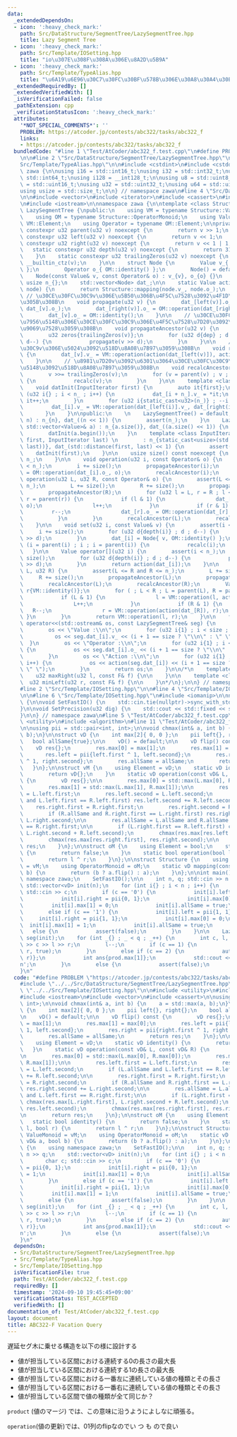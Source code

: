 ```yaml
---
data:
  _extendedDependsOn:
  - icon: ':heavy_check_mark:'
    path: Src/DataStructure/SegmentTree/LazySegmentTree.hpp
    title: Lazy Segment Tree
  - icon: ':heavy_check_mark:'
    path: Src/Template/IOSetting.hpp
    title: "io\u307E\u308F\u308A\u306E\u8A2D\u5B9A"
  - icon: ':heavy_check_mark:'
    path: Src/Template/TypeAlias.hpp
    title: "\u6A19\u6E96\u30C7\u30FC\u30BF\u578B\u306E\u30A8\u30A4\u30EA\u30A2\u30B9"
  _extendedRequiredBy: []
  _extendedVerifiedWith: []
  _isVerificationFailed: false
  _pathExtension: cpp
  _verificationStatusIcon: ':heavy_check_mark:'
  attributes:
    '*NOT_SPECIAL_COMMENTS*': ''
    PROBLEM: https://atcoder.jp/contests/abc322/tasks/abc322_f
    links:
    - https://atcoder.jp/contests/abc322/tasks/abc322_f
  bundledCode: "#line 1 \"Test/AtCoder/abc322_f.test.cpp\"\n#define PROBLEM \"https://atcoder.jp/contests/abc322/tasks/abc322_f\"\
    \n\n#line 2 \"Src/DataStructure/SegmentTree/LazySegmentTree.hpp\"\n\n#line 2 \"\
    Src/Template/TypeAlias.hpp\"\n\n#include <cstdint>\n#include <cstddef>\n\nnamespace\
    \ zawa {\n\nusing i16 = std::int16_t;\nusing i32 = std::int32_t;\nusing i64 =\
    \ std::int64_t;\nusing i128 = __int128_t;\n\nusing u8 = std::uint8_t;\nusing u16\
    \ = std::uint16_t;\nusing u32 = std::uint32_t;\nusing u64 = std::uint64_t;\n\n\
    using usize = std::size_t;\n\n} // namespace zawa\n#line 4 \"Src/DataStructure/SegmentTree/LazySegmentTree.hpp\"\
    \n\n#include <vector>\n#include <iterator>\n#include <cassert>\n#include <ostream>\n\
    \n#include <iostream>\n\nnamespace zawa {\n\ntemplate <class Structure>\nclass\
    \ LazySegmentTree {\npublic:\n    using VM = typename Structure::ValueMonoid;\n\
    \    using OM = typename Structure::OperatorMonoid;\n    using Value = typename\
    \ VM::Element;\n    using Operator = typename OM::Element;\n\nprivate:\n    static\
    \ constexpr u32 parent(u32 v) noexcept {\n        return v >> 1;\n    }\n    static\
    \ constexpr u32 left(u32 v) noexcept {\n        return v << 1;\n    }\n    static\
    \ constexpr u32 right(u32 v) noexcept {\n        return v << 1 | 1;\n    }\n \
    \   static constexpr u32 depth(u32 v) noexcept {\n        return 31u - __builtin_clz(v);\n\
    \    }\n    static constexpr u32 trailingZeros(u32 v) noexcept {\n        return\
    \ __builtin_ctz(v);\n    }\n\n    struct Node {\n        Value v_{ VM::identity()\
    \ };\n        Operator o_{ OM::identity() };\n        Node() = default;\n    \
    \    Node(const Value& v, const Operator& o) : v_{v}, o_{o} {}\n    };\n\n   \
    \ usize n_{};\n    std::vector<Node> dat_;\n\n    static Value action(const Node&\
    \ node) {\n        return Structure::mapping(node.v_, node.o_);\n    }\n\n   \
    \ // \u30CE\u30FC\u30C9v\u306E\u5B50\u306B\u4F5C\u7528\u3092\u4F1D\u64AD\u3055\
    \u305B\u308B\n    void propagate(u32 v) {\n        dat_[left(v)].o_ = OM::operation(dat_[left(v)].o_,\
    \ dat_[v].o_);\n        dat_[right(v)].o_ = OM::operation(dat_[right(v)].o_, dat_[v].o_);\n\
    \        dat_[v].o_ = OM::identity();\n    }\n\n    // \u30CE\u30FC\u30C9v\u306E\
    \u7956\u5148\u306E\u30CE\u30FC\u30C9\u306E\u4F5C\u7528\u7D20\u3092\u5168\u3066\
    \u9069\u7528\u3059\u308B\n    void propagateAncestor(u32 v) {\n        u32 dep{depth(v)};\n\
    \        u32 zeros{trailingZeros(v)};\n        for (u32 d{dep} ; d != zeros ;\
    \ d--) {\n            propagate(v >> d);\n        }\n    }\n\n    // \u30CE\u30FC\
    \u30C9v\u306E\u5024\u3092\u518D\u8A08\u7B97\u3059\u308B\n    void recalc(u32 v)\
    \ {\n        dat_[v].v_ = VM::operation(action(dat_[left(v)]), action(dat_[right(v)]));\n\
    \    }\n\n    // \u8981\u7D20v\u3092\u6301\u3064\u30CE\u30FC\u30C9\u306E\u7956\
    \u5148\u3092\u518D\u8A08\u7B97\u3059\u308B\n    void recalcAncestor(u32 v) {\n\
    \        v >>= trailingZeros(v);\n        for (v = parent(v) ; v ; v = parent(v))\
    \ {\n            recalc(v);\n        }\n    }\n\n    template <class InputIterator>\n\
    \    void datInit(InputIterator first) {\n        auto it{first};\n        for\
    \ (u32 i{} ; i < n_ ; i++) {\n            dat_[i + n_].v_ = *it;\n           \
    \ it++;\n        }\n        for (u32 i{static_cast<u32>(n_)} ; --i ; ) {\n   \
    \         dat_[i].v_ = VM::operation(dat_[left(i)].v_, dat_[right(i)].v_);\n \
    \       }\n    }\n\npublic:\n    \n    LazySegmentTree() = default;\n    LazySegmentTree(usize\
    \ n) : n_{n}, dat_((n << 1)) {\n        assert(n_);\n    }\n    LazySegmentTree(const\
    \ std::vector<Value>& a) : n_{a.size()}, dat_((a.size() << 1)) {\n        assert(!a.empty());\n\
    \        datInit(a.begin());\n    }\n    template <class InputIterator>\n    LazySegmentTree(InputIterator\
    \ first, InputIterator last) \n        : n_{static_cast<usize>(std::distance(first,\
    \ last))}, dat_(std::distance(first, last) << 1) {\n        assert(n_);\n    \
    \    datInit(first);\n    }\n\n    usize size() const noexcept {\n        return\
    \ n_;\n    }\n\n    void operation(u32 i, const Operator& o) {\n        assert(i\
    \ < n_);\n        i += size();\n        propagateAncestor(i);\n        dat_[i].o_\
    \ = OM::operation(dat_[i].o_, o);\n        recalcAncestor(i);\n    }\n\n    void\
    \ operation(u32 L, u32 R, const Operator& o) {\n        assert(L <= R and R <=\
    \ n_);\n        L += size();\n        R += size();\n        propagateAncestor(L);\n\
    \        propagateAncestor(R);\n        for (u32 l = L, r = R ; l < r ; l = parent(l),\
    \ r = parent(r)) {\n            if (l & 1) {\n                dat_[l].o_ = OM::operation(dat_[l].o_,\
    \ o);\n                l++;\n            }\n            if (r & 1) {\n       \
    \         r--;\n                dat_[r].o_ = OM::operation(dat_[r].o_, o);\n \
    \           }\n        }\n        recalcAncestor(L);\n        recalcAncestor(R);\n\
    \    }\n\n    void set(u32 i, const Value& v) {\n        assert(i < n_);\n   \
    \     i += size();\n        for (u32 d{depth(i)} ; d ; d--) {\n            propagate(i\
    \ >> d);\n        }\n        dat_[i] = Node{ v, OM::identity() };\n        for\
    \ (i = parent(i) ; i ; i = parent(i)) {\n            recalc(i);\n        }\n \
    \   }\n\n    Value operator[](u32 i) {\n        assert(i < n_);\n        i +=\
    \ size();\n        for (u32 d{depth(i)} ; d ; d--) {\n            propagate(i\
    \ >> d);\n        }\n        return action(dat_[i]);\n    }\n\n    Value product(u32\
    \ L, u32 R) {\n        assert(L <= R and R <= n_);\n        L += size();\n   \
    \     R += size();\n        propagateAncestor(L);\n        propagateAncestor(R);\n\
    \        recalcAncestor(L);\n        recalcAncestor(R);\n        Value l{VM::identity()},\
    \ r{VM::identity()};\n        for ( ; L < R ; L = parent(L), R = parent(R)) {\n\
    \            if (L & 1) {\n                l = VM::operation(l, action(dat_[L]));\n\
    \                L++;\n            }\n            if (R & 1) {\n             \
    \   R--;\n                r = VM::operation(action(dat_[R]), r);\n           \
    \ }\n        }\n        return VM::operation(l, r);\n    }\n\n    friend std::ostream&\
    \ operator<<(std::ostream& os, const LazySegmentTree& seg) {\n        usize size{seg.dat_.size()};\n\
    \        os << \"Value :\\n\";\n        for (u32 i{1} ; i < size ; i++) {\n  \
    \          os << seg.dat_[i].v_ << (i + 1 == size ? \"\\n\" : \" \");\n      \
    \  }\n        os << \"Operator :\\n\";\n        for (u32 i{1} ; i < size ; i++)\
    \ {\n            os << seg.dat_[i].o_ << (i + 1 == size ? \"\\n\" : \" \");\n\
    \        }\n        os << \"Action :\\n\";\n        for (u32 i{1} ; i < size ;\
    \ i++) {\n            os << action(seg.dat_[i]) << (i + 1 == size ? \"\\n\" :\
    \ \" \");\n        }\n        return os;\n    }\n\n/*\n    template <class F>\n\
    \    u32 maxRight(u32 l, const F& f) {\n\n    }\n\n    template <class F>\n  \
    \  u32 minLeft(u32 r, const F& f) {\n\n    }\n*/\n};\n\n} // namespace zawa\n\
    #line 2 \"Src/Template/IOSetting.hpp\"\n\n#line 4 \"Src/Template/IOSetting.hpp\"\
    \n\n#line 6 \"Src/Template/IOSetting.hpp\"\n#include <iomanip>\n\nnamespace zawa\
    \ {\n\nvoid SetFastIO() {\n    std::cin.tie(nullptr)->sync_with_stdio(false);\n\
    }\n\nvoid SetPrecision(u32 dig) {\n    std::cout << std::fixed << std::setprecision(dig);\n\
    }\n\n} // namespace zawa\n#line 5 \"Test/AtCoder/abc322_f.test.cpp\"\n\n#include\
    \ <utility>\n#include <algorithm>\n#line 11 \"Test/AtCoder/abc322_f.test.cpp\"\
    \n\nusing pii = std::pair<int, int>;\n\nvoid chmax(int& a, int b) {\n    a = std::max(a,\
    \ b);\n}\n\nstruct vD {\n    int max[2]{ 0, 0 };\n    pii left{}, right{};\n \
    \   bool allSame{true};\n\n    vD() = default;\n\n    vD flip() const {\n    \
    \    vD res{};\n        res.max[0] = max[1];\n        res.max[1] = max[0];\n \
    \       res.left = pii{left.first ^ 1, left.second};\n        res.right = pii{right.first\
    \ ^ 1, right.second};\n        res.allSame = allSame;\n        return res;\n \
    \   }\n};\n\nstruct vM {\n    using Element = vD;\n    static vD identity() {\n\
    \        return vD{};\n    }\n    static vD operation(const vD& L, const vD& R)\
    \ {\n        vD res{};\n\n        res.max[0] = std::max(L.max[0], R.max[0]);\n\
    \        res.max[1] = std::max(L.max[1], R.max[1]);\n\n        res.left.first\
    \ = L.left.first;\n        res.left.second = L.left.second;\n        if (L.allSame\
    \ and L.left.first == R.left.first) res.left.second += R.left.second;\n\n    \
    \    res.right.first = R.right.first;\n        res.right.second = R.right.second;\n\
    \        if (R.allSame and R.right.first == L.right.first) res.right.second +=\
    \ L.right.second;\n\n        res.allSame = L.allSame and R.allSame and L.left.first\
    \ == R.right.first;\n\n        if (L.right.first == R.left.first) chmax(res.max[L.right.first],\
    \ L.right.second + R.left.second);\n        chmax(res.max[res.left.first], res.left.second);\n\
    \        chmax(res.max[res.right.first], res.right.second);\n\n        return\
    \ res;\n    }\n};\n\nstruct oM {\n    using Element = bool;\n    static bool identity()\
    \ {\n        return false;\n    }\n    static bool operation(bool l, bool r) {\n\
    \        return l ^ r;\n    }\n};\n\nstruct Structure {\n    using ValueMonoid\
    \ = vM;\n    using OperatorMonoid = oM;\n    static vD mapping(const vD& a, bool\
    \ b) {\n        return (b ? a.flip() : a);\n    }\n};\n\nint main() {\n    using\
    \ namespace zawa;\n    SetFastIO();\n\n    int n, q; std::cin >> n >> q;\n   \
    \ std::vector<vD> init(n);\n    for (int i{} ; i < n ; i++) {\n        char c;\
    \ std::cin >> c;\n        if (c == '0') {\n            init[i].left = pii{0, 1};\n\
    \            init[i].right = pii{0, 1};\n            init[i].max[0] = 1;\n   \
    \         init[i].max[1] = 0;\n            init[i].allSame = true;\n        }\n\
    \        else if (c == '1') {\n            init[i].left = pii{1, 1};\n       \
    \     init[i].right = pii{1, 1};\n            init[i].max[0] = 0;\n          \
    \  init[i].max[1] = 1;\n            init[i].allSame = true;\n        }\n     \
    \   else {\n            assert(false);\n        }\n    }\n\n    LazySegmentTree<Structure>\
    \ seg(init);\n    for (int _{} ; _ < q ; _++) {\n        int c, l, r; std::cin\
    \ >> c >> l >> r;\n        l--;\n        if (c == 1) {\n            seg.operation(l,\
    \ r, true);\n        }\n        else if (c == 2) {\n            auto prod{seg.product(l,\
    \ r)};\n            int ans{prod.max[1]};\n            std::cout << ans << '\\\
    n';\n        }\n        else {\n            assert(false);\n        }\n    }\n\
    }\n"
  code: "#define PROBLEM \"https://atcoder.jp/contests/abc322/tasks/abc322_f\"\n\n\
    #include \"../../Src/DataStructure/SegmentTree/LazySegmentTree.hpp\"\n#include\
    \ \"../../Src/Template/IOSetting.hpp\"\n\n#include <utility>\n#include <algorithm>\n\
    #include <iostream>\n#include <vector>\n#include <cassert>\n\nusing pii = std::pair<int,\
    \ int>;\n\nvoid chmax(int& a, int b) {\n    a = std::max(a, b);\n}\n\nstruct vD\
    \ {\n    int max[2]{ 0, 0 };\n    pii left{}, right{};\n    bool allSame{true};\n\
    \n    vD() = default;\n\n    vD flip() const {\n        vD res{};\n        res.max[0]\
    \ = max[1];\n        res.max[1] = max[0];\n        res.left = pii{left.first ^\
    \ 1, left.second};\n        res.right = pii{right.first ^ 1, right.second};\n\
    \        res.allSame = allSame;\n        return res;\n    }\n};\n\nstruct vM {\n\
    \    using Element = vD;\n    static vD identity() {\n        return vD{};\n \
    \   }\n    static vD operation(const vD& L, const vD& R) {\n        vD res{};\n\
    \n        res.max[0] = std::max(L.max[0], R.max[0]);\n        res.max[1] = std::max(L.max[1],\
    \ R.max[1]);\n\n        res.left.first = L.left.first;\n        res.left.second\
    \ = L.left.second;\n        if (L.allSame and L.left.first == R.left.first) res.left.second\
    \ += R.left.second;\n\n        res.right.first = R.right.first;\n        res.right.second\
    \ = R.right.second;\n        if (R.allSame and R.right.first == L.right.first)\
    \ res.right.second += L.right.second;\n\n        res.allSame = L.allSame and R.allSame\
    \ and L.left.first == R.right.first;\n\n        if (L.right.first == R.left.first)\
    \ chmax(res.max[L.right.first], L.right.second + R.left.second);\n        chmax(res.max[res.left.first],\
    \ res.left.second);\n        chmax(res.max[res.right.first], res.right.second);\n\
    \n        return res;\n    }\n};\n\nstruct oM {\n    using Element = bool;\n \
    \   static bool identity() {\n        return false;\n    }\n    static bool operation(bool\
    \ l, bool r) {\n        return l ^ r;\n    }\n};\n\nstruct Structure {\n    using\
    \ ValueMonoid = vM;\n    using OperatorMonoid = oM;\n    static vD mapping(const\
    \ vD& a, bool b) {\n        return (b ? a.flip() : a);\n    }\n};\n\nint main()\
    \ {\n    using namespace zawa;\n    SetFastIO();\n\n    int n, q; std::cin >>\
    \ n >> q;\n    std::vector<vD> init(n);\n    for (int i{} ; i < n ; i++) {\n \
    \       char c; std::cin >> c;\n        if (c == '0') {\n            init[i].left\
    \ = pii{0, 1};\n            init[i].right = pii{0, 1};\n            init[i].max[0]\
    \ = 1;\n            init[i].max[1] = 0;\n            init[i].allSame = true;\n\
    \        }\n        else if (c == '1') {\n            init[i].left = pii{1, 1};\n\
    \            init[i].right = pii{1, 1};\n            init[i].max[0] = 0;\n   \
    \         init[i].max[1] = 1;\n            init[i].allSame = true;\n        }\n\
    \        else {\n            assert(false);\n        }\n    }\n\n    LazySegmentTree<Structure>\
    \ seg(init);\n    for (int _{} ; _ < q ; _++) {\n        int c, l, r; std::cin\
    \ >> c >> l >> r;\n        l--;\n        if (c == 1) {\n            seg.operation(l,\
    \ r, true);\n        }\n        else if (c == 2) {\n            auto prod{seg.product(l,\
    \ r)};\n            int ans{prod.max[1]};\n            std::cout << ans << '\\\
    n';\n        }\n        else {\n            assert(false);\n        }\n    }\n\
    }\n"
  dependsOn:
  - Src/DataStructure/SegmentTree/LazySegmentTree.hpp
  - Src/Template/TypeAlias.hpp
  - Src/Template/IOSetting.hpp
  isVerificationFile: true
  path: Test/AtCoder/abc322_f.test.cpp
  requiredBy: []
  timestamp: '2024-09-10 19:45:45+09:00'
  verificationStatus: TEST_ACCEPTED
  verifiedWith: []
documentation_of: Test/AtCoder/abc322_f.test.cpp
layout: document
title: ABC322-F Vacation Query
---
```


遅延セグ木に乗せる構造を以下の様に設計する

- 値が担当している区間における連続する0の長さの最大長
- 値が担当している区間における連続する1の長さの最大長
- 値が担当している区間における一番左に連続している値の種類とその長さ
- 値が担当している区間における一番右に連続している値の種類とその長さ
- 値が担当している区間で値の種類が全て同じか？

`product` (値のマージ) では、この意味に沿うようによしなに頑張る。

`operation`(値の更新)では、01列のflipなのでい つ も ので良い
